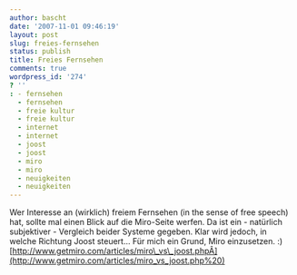 ```yaml
---
author: bascht
date: '2007-11-01 09:46:19'
layout: post
slug: freies-fernsehen
status: publish
title: Freies Fernsehen
comments: true
wordpress_id: '274'
? ''
: - fernsehen
  - fernsehen
  - freie kultur
  - freie kultur
  - internet
  - internet
  - joost
  - joost
  - miro
  - miro
  - neuigkeiten
  - neuigkeiten
---
```


Wer Interesse an (wirklich) freiem Fernsehen (in the sense of free
speech) hat, sollte mal einen Blick auf die Miro-Seite werfen. Da
ist ein - natürlich subjektiver - Vergleich beider Systeme gegeben.
Klar wird jedoch, in welche Richtung Joost steuert... Für mich ein
Grund, Miro einzusetzen. :)
[http://www.getmiro.com/articles/miro\_vs\_joost.phpÂ](http://www.getmiro.com/articles/miro_vs_joost.php%20)


